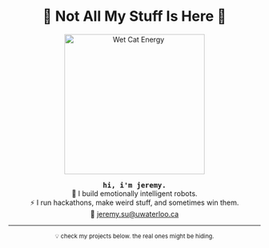 <h1 align="center">🚨 Not All My Stuff Is Here 🚨</h1>

<p align="center">
  <img src="https://media1.tenor.com/m/X5Axnr7X7d8AAAAC/gato-cat.gif" alt="Wet Cat Energy" width="280" />
</p>

<p align="center">
  <samp><b>hi, i'm jeremy.</b></samp><br/>
  🧸 I build emotionally intelligent robots.<br/>
  ⚡ I run hackathons, make weird stuff, and sometimes win them.<br/>
  💌 <a href="mailto:jeremy.su@uwaterloo.ca">jeremy.su@uwaterloo.ca</a>
</p>

---

<p align="center">
  <sub>💡 check my projects below. the real ones might be hiding.</sub>
</p>
